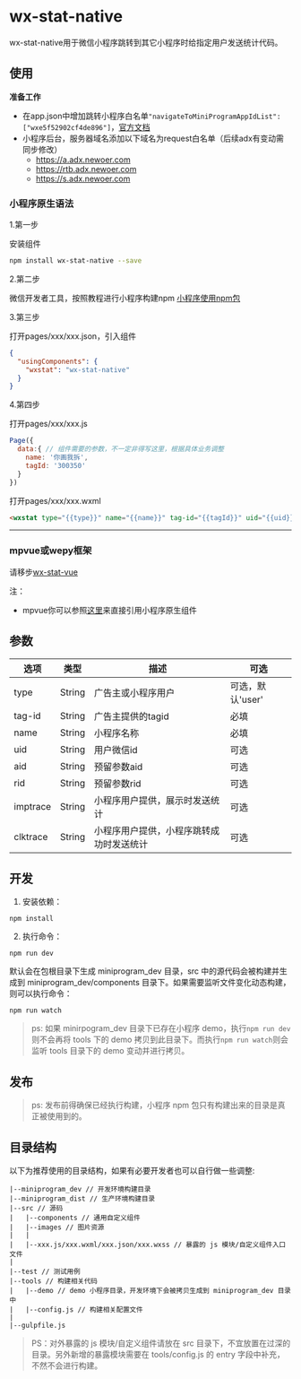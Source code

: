 # wx-stat-native
wx-stat-native用于微信小程序跳转到其它小程序时给指定用户发送统计代码。

## 使用
**准备工作**
- 在app.json中增加跳转小程序白名单`"navigateToMiniProgramAppIdList": ["wxe5f52902cf4de896"]`，[官方文档](https://developers.weixin.qq.com/miniprogram/dev/framework/config.html)
- 小程序后台，服务器域名添加以下域名为request白名单（后续adx有变动需同步修改）
  - https://a.adx.newoer.com
  - https://rtb.adx.newoer.com
  - https://s.adx.newoer.com


### 小程序原生语法

1.第一步

安装组件
```bash
npm install wx-stat-native --save
```

2.第二步

微信开发者工具，按照教程进行小程序构建npm
[小程序使用npm包](https://developers.weixin.qq.com/miniprogram/dev/devtools/npm.html)

3.第三步

打开pages/xxx/xxx.json，引入组件
```json
{
  "usingComponents": {
    "wxstat": "wx-stat-native"
  }
}
```

4.第四步

打开pages/xxx/xxx.js
```js
Page({
  data:{ // 组件需要的参数，不一定非得写这里，根据具体业务调整
    name: '你画我拆',
    tagId: '300350'
  }
})
```

打开pages/xxx/xxx.wxml

```html
<wxstat type="{{type}}" name="{{name}}" tag-id="{{tagId}}" uid="{{uid}}" aid="{{aid}}" rid="{{rid}}" imptrace="{{imptrace}}" clktrace="{{clktrace}}"></wxstat>
```
****


### mpvue或wepy框架
请移步[wx-stat-vue](https://github.com/natee/wx-stat-vue)

注：
- mpvue你可以参照[这里](https://github.com/mpvue/examples/tree/master/echarts)来直接引用小程序原生组件


## 参数

| 选项 | 类型 | 描述 | 可选 |
| ----- | ---- | ----- | ---- |
| type | String | 广告主或小程序用户 | 可选，默认'user' |
| tag-id | String | 广告主提供的tagid | 必填 |
| name | String | 小程序名称 | 必填 |
| uid | String | 用户微信id | 可选 |
| aid | String | 预留参数aid | 可选 |
| rid | String | 预留参数rid | 可选 |
| imptrace | String | 小程序用户提供，展示时发送统计 | 可选 |
| clktrace | String | 小程序用户提供，小程序跳转成功时发送统计 | 可选 |

## 开发

1. 安装依赖：

```
npm install
```

2. 执行命令：

```
npm run dev
```

默认会在包根目录下生成 miniprogram\_dev 目录，src 中的源代码会被构建并生成到 miniprogram\_dev/components 目录下。如果需要监听文件变化动态构建，则可以执行命令：

```
npm run watch
```

> ps: 如果 minirpogram\_dev 目录下已存在小程序 demo，执行`npm run dev`则不会再将 tools 下的 demo 拷贝到此目录下。而执行`npm run watch`则会监听 tools 目录下的 demo 变动并进行拷贝。

## 发布

> ps: 发布前得确保已经执行构建，小程序 npm 包只有构建出来的目录是真正被使用到的。


## 目录结构

以下为推荐使用的目录结构，如果有必要开发者也可以自行做一些调整:

```
|--miniprogram_dev // 开发环境构建目录
|--miniprogram_dist // 生产环境构建目录
|--src // 源码
|   |--components // 通用自定义组件
|   |--images // 图片资源
|   |
|   |--xxx.js/xxx.wxml/xxx.json/xxx.wxss // 暴露的 js 模块/自定义组件入口文件
|
|--test // 测试用例
|--tools // 构建相关代码
|   |--demo // demo 小程序目录，开发环境下会被拷贝生成到 miniprogram_dev 目录中
|   |--config.js // 构建相关配置文件
|
|--gulpfile.js
```

> PS：对外暴露的 js 模块/自定义组件请放在 src 目录下，不宜放置在过深的目录。另外新增的暴露模块需要在 tools/config.js 的 entry 字段中补充，不然不会进行构建。

